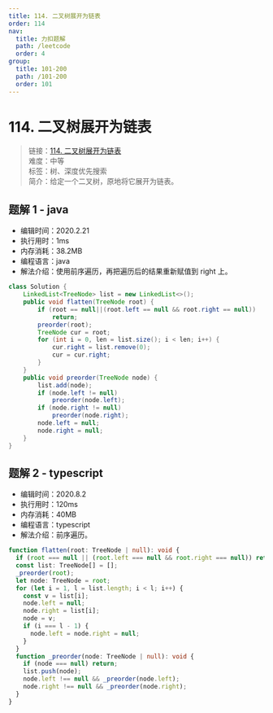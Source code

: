 ```yaml
---
title: 114. 二叉树展开为链表
order: 114
nav:
  title: 力扣题解
  path: /leetcode
  order: 4
group:
  title: 101-200
  path: /101-200
  order: 101
---
```


# 114. 二叉树展开为链表

> 链接：[114. 二叉树展开为链表](https://leetcode-cn.com/problems/flatten-binary-tree-to-linked-list/)  
> 难度：中等  
> 标签：树、深度优先搜索  
> 简介：给定一个二叉树，原地将它展开为链表。

## 题解 1 - java

- 编辑时间：2020.2.21
- 执行用时：1ms
- 内存消耗：38.2MB
- 编程语言：java
- 解法介绍：使用前序遍历，再把遍历后的结果重新赋值到 right 上。

```java
class Solution {
    LinkedList<TreeNode> list = new LinkedList<>();
	public void flatten(TreeNode root) {
		if (root == null||(root.left == null && root.right == null))
			return;
		preorder(root);
		TreeNode cur = root;
		for (int i = 0, len = list.size(); i < len; i++) {
			cur.right = list.remove(0);
			cur = cur.right;
		}
	}
	public void preorder(TreeNode node) {
		list.add(node);
		if (node.left != null)
			preorder(node.left);
		if (node.right != null)
			preorder(node.right);
		node.left = null;
		node.right = null;
	}
}
```

## 题解 2 - typescript

- 编辑时间：2020.8.2
- 执行用时：120ms
- 内存消耗：40MB
- 编程语言：typescript
- 解法介绍：前序遍历。

```typescript
function flatten(root: TreeNode | null): void {
  if (root === null || (root.left === null && root.right === null)) return;
  const list: TreeNode[] = [];
  _preorder(root);
  let node: TreeNode = root;
  for (let i = 1, l = list.length; i < l; i++) {
    const v = list[i];
    node.left = null;
    node.right = list[i];
    node = v;
    if (i === l - 1) {
      node.left = node.right = null;
    }
  }
  function _preorder(node: TreeNode | null): void {
    if (node === null) return;
    list.push(node);
    node.left !== null && _preorder(node.left);
    node.right !== null && _preorder(node.right);
  }
}
```
